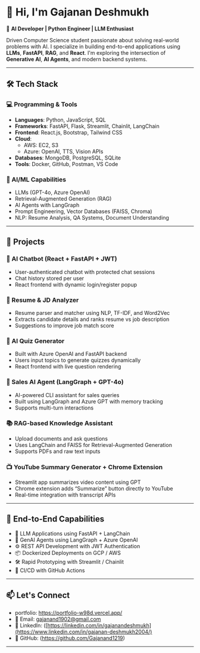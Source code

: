 # 👋 Hi, I'm Gajanan Deshmukh

🎯 **AI Developer | Python Engineer | LLM Enthusiast**

Driven Computer Science student passionate about solving real-world problems with AI. I specialize in building end-to-end applications using **LLMs**, **FastAPI**, **RAG**, and **React**. I'm exploring the intersection of **Generative AI**, **AI Agents**, and modern backend systems.

---

## 🛠️ Tech Stack

### 💻 Programming & Tools  
- **Languages**: Python, JavaScript, SQL  
- **Frameworks**: FastAPI, Flask, Streamlit, Chainlit, LangChain  
- **Frontend**: React.js, Bootstrap, Tailwind CSS  
- **Cloud**:  
  - AWS: EC2, S3  
  - Azure: OpenAI, TTS, Vision APIs  
- **Databases**: MongoDB, PostgreSQL, SQLite  
- **Tools**: Docker, GitHub, Postman, VS Code  

### 🤖 AI/ML Capabilities  
- LLMs (GPT-4o, Azure OpenAI)  
- Retrieval-Augmented Generation (RAG)  
- AI Agents with LangGraph  
- Prompt Engineering, Vector Databases (FAISS, Chroma)  
- NLP: Resume Analysis, QA Systems, Document Understanding  

---

## 🌟 Projects

### 💬 AI Chatbot (React + FastAPI + JWT)  
- User-authenticated chatbot with protected chat sessions  
- Chat history stored per user  
- React frontend with dynamic login/register popup

### 📄 Resume & JD Analyzer  
- Resume parser and matcher using NLP, TF-IDF, and Word2Vec  
- Extracts candidate details and ranks resume vs job description  
- Suggestions to improve job match score

### 🧠 AI Quiz Generator  
- Built with Azure OpenAI and FastAPI backend  
- Users input topics to generate quizzes dynamically  
- React frontend with live question rendering

### 🤖 Sales AI Agent (LangGraph + GPT-4o)  
- AI-powered CLI assistant for sales queries  
- Built using LangGraph and Azure GPT with memory tracking  
- Supports multi-turn interactions

### 📚 RAG-based Knowledge Assistant  
- Upload documents and ask questions  
- Uses LangChain and FAISS for Retrieval-Augmented Generation  
- Supports PDFs and raw text inputs

### 📺 YouTube Summary Generator + Chrome Extension  
- Streamlit app summarizes video content using GPT  
- Chrome extension adds “Summarize” button directly to YouTube  
- Real-time integration with transcript APIs

---

## 🚀 End-to-End Capabilities

- 🔗 LLM Applications using FastAPI + LangChain  
- 🧠 GenAI Agents using LangGraph + Azure OpenAI  
- ⚙️ REST API Development with JWT Authentication  
- 📦 Dockerized Deployments on GCP / AWS  
- 🛠️ Rapid Prototyping with Streamlit / Chainlit  
- 🔁 CI/CD with GitHub Actions  

---

## 📫 Let's Connect
-    portfolio: https://portfolio-w98d.vercel.app/
- 📧 Email: gajanand1902@gmail.com
- 🔗 LinkedIn: ([https://linkedin.com/in/gajanandeshmukh](https://www.linkedin.com/in/gajanan-deshmukh2004/)
- 🐙 GitHub: (https://github.com/Gajanand1219)

---
